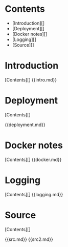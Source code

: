 # Contents

* [Introduction][]
* [Deployment][]
* [Docker notes][]
* [Logging][]
* [Source][]

# Introduction
[Contents][]
{{intro.md}}

# Deployment
[Contents][]

{{deployment.md}}


# Docker notes
[Contents][]
{{docker.md}}

# Logging
[Contents][]
{{logging.md}}

# Source
[Contents][]

{{src.md}}
{{src2.md}}